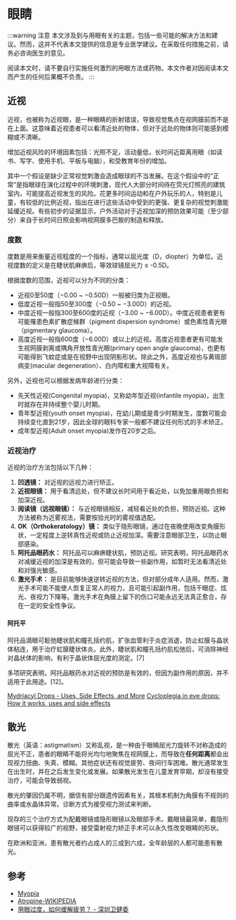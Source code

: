 # 眼睛

:::warning 注意
本文涉及到与用眼有关的主题，包括一些可能的解决方法和建议。然而，这并不代表本文提供的信息是专业医学建议。在采取任何措施之前，请务必咨询医生的意见。

阅读本文时，请不要自行实施任何激烈的用眼方法或药物。本文作者对因阅读本文而产生的任何后果概不负责。
:::

## 近视

近视，也被称为近视眼，是一种眼睛的折射错误，导致视觉焦点在视网膜前而不是在上面。这意味着近视患者可以看清近处的物体，但对于远处的物体则可能感到模糊或不清晰。

增加近视风险的环境因素包括：光照不足，活动量低，长时间近距离用眼（如读书、写字、使用手机、平板与电脑），和受教育年份的增加。

其中一个假设是缺少正常视觉刺激会造成眼球的不当发展。在这个假设中的“正常”是指眼球在演化过程中的环境刺激，现代人大部分时间待在荧光灯照亮的建筑室内，可能提高近视发生的风险。花更多时间运动和在户外玩乐的人，特别是儿童，有较低的比例近视，指出在进行这些活动中受到的更强、更复杂的视觉刺激能延缓近视。有些初步的证据显示，户外活动对于近视加深的预防效果可能（至少部分）来自于长时间日照会影响视网膜多巴胺的制造和释放。

### 度数

度数是用来衡量近视程度的一个指标，通常以屈光度（D，diopter）为单位。近视度数的定义是在睫状肌麻痹后，等效球镜屈光力 ≤ -0.5D。

根据度数的范围，近视可以分为不同的分类：

- 近视0至50度（−0.00 ~ −0.50D）一般被归类为正视眼。
- 低度近视一般指50至300度（−0.50 ~ −3.00D）的近视。
- 中度近视一般指300至600度的近视（−3.00 ~ −6.00D）。中度近视患者更有可能罹患色素扩散症候群（pigment dispersion syndrome）或色素性青光眼（pigmentary glaucoma）。
- 高度近视一般指600度（−6.00D）或以上的近视。高度近视患者更有可能发生视网膜剥离或隅角开放性青光眼(primary open angle glaucoma)，也更有可能得到飞蚊症或是在视野中出现阴影形状。除此之外，高度近视也与黄斑部病变(macular degeneration）、白内障和重大视障有关。

另外，近视也可以根据发病年龄进行分类：

- 先天性近视(Congenital myopia)，又称幼年型近视(infantile myopia)，出生时就存在并持续整个婴儿时期。
- 青年型近视(youth onset myopia)，在幼儿期或是青少时期发生，度数可能会持续变化直到21岁，因此全球的眼科专家一般都不建议任何形式的手术矫正。
- 成年型近视(Adult onset myopia)发作在20岁之后。

### 近视治疗

近视的治疗方法包括以下几种：

1. **凹透镜：** 对近视的远视力进行矫正。
2. **近视眼镜：** 用于看清远处，但不建议长时间用于看近处，以免加重用眼负担和加深近视。
3. **阅读镜（远视眼镜）：** 与近视眼镜相反，减轻看近处的负担，预防近视。这种方法被称为近雾视法，需要按验光时的雾视值选配。
4. **OK（Orthokeratology）镜：** 类似于隐形眼镜，通过在夜晚使用改变角膜形状，一定程度上逆转真性近视或防止近视加深。需要注意眼部卫生，以防止眼部感染。
5. **阿托品眼药水：** 阿托品可以麻痹睫状肌，预防近视。研究表明，阿托品眼药水对减缓近视的加深是有效的，但可能会导致一些副作用，如暂时无法看清近处和对强光敏感。
6. **激光手术：** 是目前能够快速逆转近视的方法，但对部分成年人适用。然而，激光手术可能不能使人恢复正常人的视力，且可能引起副作用，包括干眼症、炫光、夜视力下降等。激光手术在角膜上留下的伤口可能永远无法真正愈合，存在一定的安全性争议。

#### 阿托平

阿托品滴眼可鬆弛睫状肌和瞳孔括约肌，扩张血管利于炎症消退，防止虹膜与晶状体粘连，用于治疗虹膜睫状体炎。此外，睫状肌和瞳孔括约肌松弛后，可消除神经对晶状体的影响，有利于晶状体屈光度的测定。[7]

多项研究表明，阿托品眼药水对近视的预防是有效的，但因为副作用的原因，并不适用于此用途。[12]。

[Mydriacyl Drops - Uses, Side Effects, and More](https://www.webmd.com/drugs/2/drug-9342/mydriacyl-ophthalmic-eye/details)
[Cycloplegia in eye drops: How it works, uses and side effects](https://www.allaboutvision.com/eye-care/eye-drops/cycloplegic-and-mydriatic-eye-drops/)

## 散光

散光（英语：astigmatism）又称乱视，是一种由于眼睛屈光力旋转不对称造成的屈光不正，患者的眼睛不能将光均匀地聚焦在视网膜上，而导致在**任何距离**都会出现视力扭曲、失真、模糊。其他症状还有视觉疲劳、夜间行车困难。散光通常发生在出生时，并在之后发生变化或发展。如果散光发生在儿童发育早期，却没有接受治疗，可能会导致弱视。

散光的肇因仍属不明，据信有部分跟遗传因素有关，其根本机制为角膜有不规则的曲率或水晶体异常。诊断方式为接受视力测试来判断。

现存的三个治疗方式为配戴眼镜或隐形眼镜以及眼部手术。戴眼镜最简单，戴隐形眼镜可以获得较广的视野，接受雷射视力矫正手术可以永久性改变眼睛的形状。

在欧洲和亚洲，患有散光者约占成人的三成到六成，全年龄层的人都可能患有散光。

## 参考

- [Myopia](https://en.wikipedia.org/wiki/Myopia)
- [Atropine-WIKIPEDIA](https://en.wikipedia.org/wiki/Atropine)
- [用眼过度，如何缓解疲劳？ - 深圳卫健委](http://wjw.sz.gov.cn/gzcy/ywzs/jbyf/content/post_10853737.html)
